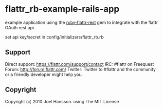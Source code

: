 # flattr_rb-example-rails-app

example application using the [ruby-flattr-rest](http://github.com/flattr/ruby-flattr-rest)
gem to integrate with the flattr OAuth rest api.


set api key/secret in config/initializers/flattr_rb.rb



## Support

Direct support: https://flattr.com/support/contact
IRC: #flattr on Freequest 
Forum: http://forum.flattr.com/
Twitter: Twitter to #flattr and the community or a friendly developer might help you.

## Copyright

Copyright (c) 2010 Joel Hansson. using The MIT License
